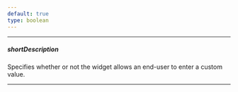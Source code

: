 ```yaml
---
default: true
type: boolean
---
```

---
##### shortDescription
Specifies whether or not the widget allows an end-user to enter a custom value.

---
